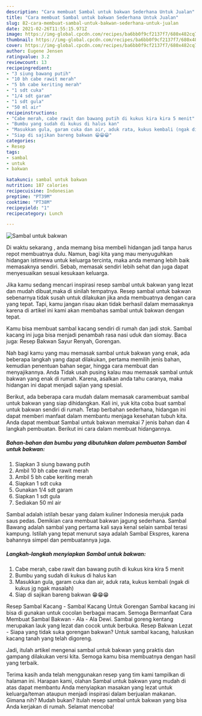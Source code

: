 ```yaml
---
description: "Cara membuat Sambal untuk bakwan Sederhana Untuk Jualan"
title: "Cara membuat Sambal untuk bakwan Sederhana Untuk Jualan"
slug: 82-cara-membuat-sambal-untuk-bakwan-sederhana-untuk-jualan
date: 2021-02-26T11:55:15.971Z
image: https://img-global.cpcdn.com/recipes/ba6bb0f9cf2137f7/680x482cq70/sambal-untuk-bakwan-foto-resep-utama.jpg
thumbnail: https://img-global.cpcdn.com/recipes/ba6bb0f9cf2137f7/680x482cq70/sambal-untuk-bakwan-foto-resep-utama.jpg
cover: https://img-global.cpcdn.com/recipes/ba6bb0f9cf2137f7/680x482cq70/sambal-untuk-bakwan-foto-resep-utama.jpg
author: Eugene Jensen
ratingvalue: 3.2
reviewcount: 13
recipeingredient:
- "3 siung bawang putih"
- "10 bh cabe rawit merah"
- "5 bh cabe keriting merah"
- "1 sdt cuka"
- "1/4 sdt garam"
- "1 sdt gula"
- "50 ml air"
recipeinstructions:
- "Cabe merah, cabe rawit dan bawang putih di kukus kira kira 5 menit"
- "Bumbu yang sudah di kukus di halus kan"
- "Masukkan gula, garam cuka dan air, aduk rata, kukus kembali (ngak di kukus jg ngak masalah)"
- "Siap di sajikan bareng bakwan 😁😁😁"
categories:
- Resep
tags:
- sambal
- untuk
- bakwan

katakunci: sambal untuk bakwan 
nutrition: 187 calories
recipecuisine: Indonesian
preptime: "PT39M"
cooktime: "PT38M"
recipeyield: "1"
recipecategory: Lunch

---
```



![Sambal untuk bakwan](https://img-global.cpcdn.com/recipes/ba6bb0f9cf2137f7/680x482cq70/sambal-untuk-bakwan-foto-resep-utama.jpg)

Di waktu  sekarang , anda memang bisa membeli hidangan jadi tanpa harus repot membuatnya dulu. Namun, bagi kita yang mau menyuguhkan hidangan istimewa untuk keluarga tercinta, maka anda memang lebih baik memasaknya sendiri. Sebab, memasak sendiri lebih sehat dan juga dapat menyesuaikan sesuai kesukaan keluarga.

Jika kamu sedang mencari inspirasi resep sambal untuk bakwan yang lezat dan mudah dibuat,maka di sinilah tempatnya. Resep sambal untuk bakwan  sebenarnya tidak susah untuk dilakukan jika anda membuatnya dengan cara yang tepat. Tapi, kamu jangan risau akan tidak berhasil dalam memasaknya 
karena di artikel ini kami akan membahas sambal untuk bakwan dengan tepat.  

Kamu bisa membuat sambal kacang sendiri di rumah dan jadi stok. Sambal kacang ini juga bisa menjadi penambah rasa nasi uduk dan siomay. Baca juga: Resep Bakwan Sayur Renyah, Gorengan.

Nah bagi kamu yang mau memasak sambal untuk bakwan yang enak, ada beberapa langkah yang dapat dilakukan, pertama memilih jenis bahan, kemudian penentuan bahan segar, hingga cara membuat dan menyajikannya. Anda Tidak usah pusing kalau mau memasak sambal untuk bakwan yang enak di rumah. Karena, asalkan anda  tahu caranya, maka hidangan ini dapat menjadi sajian yang spesial.

Berikut, ada beberapa cara mudah dalam memasak caramembuat sambal untuk bakwan yang siap dihidangkan. Kali ini, yuk kita coba buat sambal untuk bakwan sendiri di rumah. Tetap berbahan sederhana, hidangan ini dapat memberi manfaat dalam membantu menjaga kesehatan tubuh kita. Anda dapat membuat Sambal untuk bakwan memakai 7 jenis bahan dan 4 langkah pembuatan. Berikut ini cara dalam membuat hidangannya.

<!--inarticleads1-->

##### Bahan-bahan dan bumbu yang dibutuhkan dalam pembuatan Sambal untuk bakwan:

1. Siapkan 3 siung bawang putih
1. Ambil 10 bh cabe rawit merah
1. Ambil 5 bh cabe keriting merah
1. Siapkan 1 sdt cuka
1. Gunakan 1/4 sdt garam
1. Siapkan 1 sdt gula
1. Sediakan 50 ml air


Sambal adalah istilah besar yang dalam kuliner Indonesia merujuk pada saus pedas. Demikian cara membuat bakwan jagung sederhana. Sambal Bawang adalah sambal yang pertama kali saya kenal selain sambal terasi kampung. Istilah yang tepat menurut saya adalah Sambal Ekspres, karena bahannya simpel dan pembuatannya juga. 

<!--inarticleads2-->

##### Langkah-langkah menyiapkan Sambal untuk bakwan:

1. Cabe merah, cabe rawit dan bawang putih di kukus kira kira 5 menit
1. Bumbu yang sudah di kukus di halus kan
1. Masukkan gula, garam cuka dan air, aduk rata, kukus kembali (ngak di kukus jg ngak masalah)
1. Siap di sajikan bareng bakwan 😁😁😁


Resep Sambal Kacang - Sambal Kacang Untuk Gorengan Sambal kacang ini bisa di gunakan untuk cocolan berbagai macam. Semoga Bermanfaat Cara Membuat Sambal Bakwan - Ala - Ala Dewi. Sambal goreng kentang merupakan lauk yang lezat dan cocok untuk berbuka. Resep Bakwan Lezat - Siapa yang tidak suka gorengan bakwan? Untuk sambal kacang, haluskan kacang tanah yang telah digoreng. 

Jadi, itulah artikel mengenai  sambal untuk bakwan  yang praktis dan gampang dilakukan versi kita. Semoga kamu bisa membuatnya dengan hasil yang terbaik. 

Terima kasih anda telah menggunakan resep yang tim kami tampilkan di halaman ini. Harapan kami, olahan  Sambal untuk bakwan yang mudah di atas dapat membantu Anda menyiapkan masakan yang lezat untuk keluarga/teman ataupun menjadi inspirasi dalam berjualan makanan. Gimana nih? Mudah bukan? Itulah resep sambal untuk bakwan yang bisa Anda kerjakan di rumah. Selamat mencoba!

